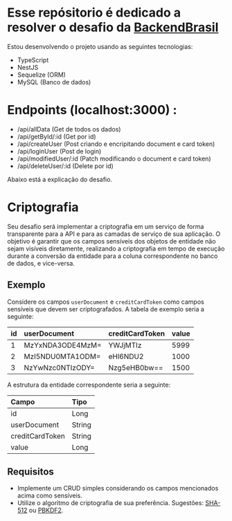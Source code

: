 # Esse repósitorio é dedicado a resolver o desafio da [BackendBrasil](https://github.com/backend-br/desafios?tab=readme-ov-file)

Estou desenvolvendo o projeto usando as seguintes tecnologias:

- TypeScript
- NestJS
- Sequelize (ORM)
- MySQL (Banco de dados)

# Endpoints (localhost:3000) :
  -  /api/allData (Get de todos os dados)
  -  /api/getById/:id (Get por id)
  -  /api/createUser (Post criando e encripitando document e card token)
  -  /api/loginUser (Post de login)
  -  /api/modifiedUser/:id (Patch modificando o document e card token)
  -  /api/deleteUser/:id (Delete por id)


Abaixo está a explicação do desafio.

# Criptografia

Seu desafio será implementar a criptografia em um serviço de forma transparente para a API e para as camadas de
serviço de sua aplicação. O objetivo é garantir que os campos sensíveis dos objetos de entidade não sejam visíveis
diretamente, realizando a criptografia em tempo de execução durante a conversão da entidade para a coluna correspondente
no banco de dados, e vice-versa.

## Exemplo

Considere os campos `userDocument` e `creditCardToken` como campos sensíveis que devem ser criptografados. A tabela de
exemplo seria a seguinte:

| id  | userDocument     | creditCardToken | value |
| :-- | :--------------- | :-------------- | :---- |
| 1   | MzYxNDA3ODE4MzM= | YWJjMTIz        | 5999  |
| 2   | MzI5NDU0MTA1ODM= | eHl6NDU2        | 1000  |
| 3   | NzYwNzc0NTIzODY= | Nzg5eHB0bw==    | 1500  |

A estrutura da entidade correspondente seria a seguinte:

| Campo           | Tipo   |
| :-------------- | :----- |
| id              | Long   |
| userDocument    | String |
| creditCardToken | String |
| value           | Long   |

## Requisitos

- Implemente um CRUD simples considerando os campos mencionados acima como sensíveis.
- Utilize o algoritmo de criptografia de sua preferência. Sugestões: [SHA-512](https://en.wikipedia.org/wiki/SHA-2) ou
  [PBKDF2](https://en.wikipedia.org/wiki/PBKDF2).
